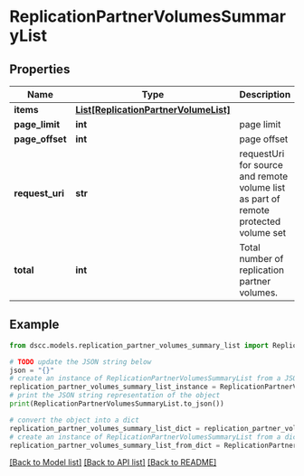 # ReplicationPartnerVolumesSummaryList


## Properties

Name | Type | Description | Notes
------------ | ------------- | ------------- | -------------
**items** | [**List[ReplicationPartnerVolumeList]**](ReplicationPartnerVolumeList.md) |  | [optional] 
**page_limit** | **int** | page limit | [optional] 
**page_offset** | **int** | page offset | [optional] 
**request_uri** | **str** | requestUri for source and remote volume list as part of remote protected volume set | [optional] 
**total** | **int** | Total number of replication partner volumes. | [optional] 

## Example

```python
from dscc.models.replication_partner_volumes_summary_list import ReplicationPartnerVolumesSummaryList

# TODO update the JSON string below
json = "{}"
# create an instance of ReplicationPartnerVolumesSummaryList from a JSON string
replication_partner_volumes_summary_list_instance = ReplicationPartnerVolumesSummaryList.from_json(json)
# print the JSON string representation of the object
print(ReplicationPartnerVolumesSummaryList.to_json())

# convert the object into a dict
replication_partner_volumes_summary_list_dict = replication_partner_volumes_summary_list_instance.to_dict()
# create an instance of ReplicationPartnerVolumesSummaryList from a dict
replication_partner_volumes_summary_list_from_dict = ReplicationPartnerVolumesSummaryList.from_dict(replication_partner_volumes_summary_list_dict)
```
[[Back to Model list]](../README.md#documentation-for-models) [[Back to API list]](../README.md#documentation-for-api-endpoints) [[Back to README]](../README.md)


